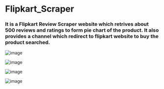 # Flipkart_Scraper

### It is a Flipkart Review Scraper website which retrives about 500 reviews and ratings to form pie chart of the product. It also provides a channel which redirect to flipkart website to buy the product searched.


![image](https://user-images.githubusercontent.com/69765021/116873360-2fcadc00-ac35-11eb-863b-a2951110b371.png)


![image](https://user-images.githubusercontent.com/69765021/116873637-a7007000-ac35-11eb-83d0-4fecb976ee94.png)


![image](https://user-images.githubusercontent.com/69765021/116873744-cc8d7980-ac35-11eb-9743-beeb847721de.png)



![image](https://user-images.githubusercontent.com/69765021/116873847-fc3c8180-ac35-11eb-92a3-061b4ab6b9e8.png)
